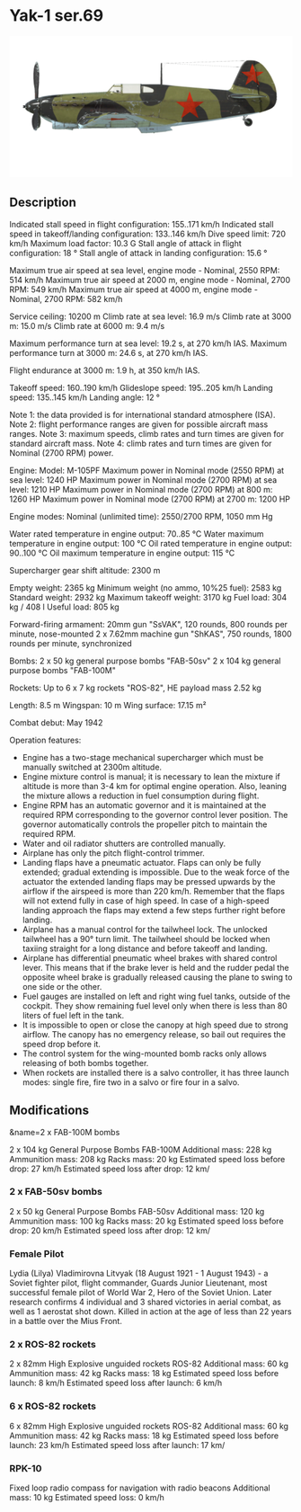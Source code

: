 # Yak-1 ser.69

![yak1s69](../images/yak1s69.png)

## Description

Indicated stall speed in flight configuration: 155..171 km/h
Indicated stall speed in takeoff/landing configuration: 133..146 km/h
Dive speed limit: 720 km/h
Maximum load factor: 10.3 G
Stall angle of attack in flight configuration: 18 °
Stall angle of attack in landing configuration: 15.6 °

Maximum true air speed at sea level, engine mode - Nominal, 2550 RPM: 514 km/h
Maximum true air speed at 2000 m, engine mode - Nominal, 2700 RPM: 549 km/h
Maximum true air speed at 4000 m, engine mode - Nominal, 2700 RPM: 582 km/h

Service ceiling: 10200 m
Climb rate at sea level: 16.9 m/s
Climb rate at 3000 m: 15.0 m/s
Climb rate at 6000 m: 9.4 m/s

Maximum performance turn at sea level: 19.2 s, at 270 km/h IAS.
Maximum performance turn at 3000 m: 24.6 s, at 270 km/h IAS.

Flight endurance at 3000 m: 1.9 h, at 350 km/h IAS.

Takeoff speed: 160..190 km/h
Glideslope speed: 195..205 km/h
Landing speed: 135..145 km/h
Landing angle: 12 °

Note 1: the data provided is for international standard atmosphere (ISA).
Note 2: flight performance ranges are given for possible aircraft mass ranges.
Note 3: maximum speeds, climb rates and turn times are given for standard aircraft mass.
Note 4: climb rates and turn times are given for Nominal (2700 RPM) power.

Engine:
Model: M-105PF
Maximum power in Nominal mode (2550 RPM) at sea level: 1240 HP
Maximum power in Nominal mode (2700 RPM) at sea level: 1210 HP
Maximum power in Nominal mode (2700 RPM) at 800 m: 1260 HP
Maximum power in Nominal mode (2700 RPM) at 2700 m: 1200 HP

Engine modes:
Nominal (unlimited time): 2550/2700 RPM, 1050 mm Hg

Water rated temperature in engine output: 70..85 °C
Water maximum temperature in engine output: 100 °C
Oil rated temperature in engine output: 90..100 °C
Oil maximum temperature in engine output: 115 °C

Supercharger gear shift altitude: 2300 m

Empty weight: 2365 kg
Minimum weight (no ammo, 10%25 fuel): 2583 kg
Standard weight: 2932 kg
Maximum takeoff weight: 3170 kg
Fuel load: 304 kg / 408 l
Useful load: 805 kg

Forward-firing armament:
20mm gun "SsVAK", 120 rounds, 800 rounds per minute, nose-mounted
2 x 7.62mm machine gun "ShKAS", 750 rounds, 1800 rounds per minute, synchronized

Bombs:
2 x 50 kg general purpose bombs "FAB-50sv"
2 x 104 kg general purpose bombs "FAB-100M"

Rockets:
Up to 6 x 7 kg rockets "ROS-82", HE payload mass 2.52 kg

Length: 8.5 m
Wingspan: 10 m
Wing surface: 17.15 m²

Combat debut: May 1942

Operation features:
- Engine has a two-stage mechanical supercharger which must be manually switched at 2300m altitude.
- Engine mixture control is manual; it is necessary to lean the mixture if altitude is more than 3-4 km for optimal engine operation. Also, leaning the mixture allows a reduction in fuel consumption during flight.
- Engine RPM has an automatic governor and it is maintained at the required RPM corresponding to the governor control lever position. The governor automatically controls the propeller pitch to maintain the required RPM.
- Water and oil radiator shutters are controlled manually.
- Airplane has only the pitch flight-control trimmer.
- Landing flaps have a pneumatic actuator. Flaps can only be fully extended; gradual extending is impossible. Due to the weak force of the actuator the extended landing flaps may be pressed upwards by the airflow if the airspeed is more than 220 km/h. Remember that the flaps will not extend fully in case of high speed. In case of a high-speed landing approach the flaps may extend a few steps further right before landing.
- Airplane has a manual control for the tailwheel lock. The unlocked tailwheel has a 90° turn limit. The tailwheel should be locked when taxiing straight for a long distance and before takeoff and landing.
- Airplane has differential pneumatic wheel brakes with shared control lever. This means that if the brake lever is held and the rudder pedal the opposite wheel brake is gradually released causing the plane to swing to one side or the other.
- Fuel gauges are installed on left and right wing fuel tanks, outside of the cockpit. They show remaining fuel level only when there is less than 80 liters of fuel left in the tank.
- It is impossible to open or close the canopy at high speed due to strong airflow. The canopy has no emergency release, so bail out requires the speed drop before it.
- The control system for the wing-mounted bomb racks only allows releasing of both bombs together.
- When rockets are installed there is a salvo controller, it has three launch modes: single fire, fire two in a salvo or fire four in a salvo.

## Modifications
&name=2 x FAB-100M bombs

2 x 104 kg General Purpose Bombs FAB-100M
Additional mass: 228 kg
Ammunition mass: 208 kg
Racks mass: 20 kg
Estimated speed loss before drop: 27 km/h
Estimated speed loss after drop: 12 km/
### 2 x FAB-50sv bombs

2 x 50 kg General Purpose Bombs FAB-50sv
Additional mass: 120 kg
Ammunition mass: 100 kg
Racks mass: 20 kg
Estimated speed loss before drop: 20 km/h
Estimated speed loss after drop: 12 km/
### Female Pilot

Lydia (Lilya) Vladimirovna Litvyak (18 August 1921 - 1 August 1943) - a Soviet fighter pilot, flight commander, Guards Junior Lieutenant, most successful female pilot of World War 2, Hero of the Soviet Union. Later research confirms 4 individual and 3 shared victories in aerial combat, as well as 1 aerostat shot down. Killed in action at the age of less than 22 years in a battle over the Mius Front.
### 2 x ROS-82 rockets

2 x 82mm High Explosive unguided rockets ROS-82
Additional mass: 60 kg
Ammunition mass: 42 kg
Racks mass: 18 kg
Estimated speed loss before launch: 8 km/h
Estimated speed loss after launch: 6 km/h
### 6 x ROS-82 rockets

6 x 82mm High Explosive unguided rockets ROS-82
Additional mass: 60 kg
Ammunition mass: 42 kg
Racks mass: 18 kg
Estimated speed loss before launch: 23 km/h
Estimated speed loss after launch: 17 km/
### RPK-10

Fixed loop radio compass for navigation with radio beacons
Additional mass: 10 kg
Estimated speed loss: 0 km/h
